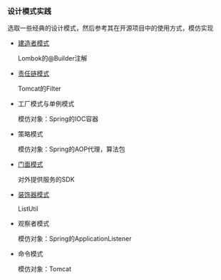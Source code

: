 ### 设计模式实践
选取一些经典的设计模式，然后参考其在开源项目中的使用方式，模仿实现
- [建造者模式](https://github.com/zshnb/new-pattern-design/tree/master/src/main/java/com/zshnb/patterndesign/builder)
  
  Lombok的@Builder注解
- [责任链模式](https://github.com/zshnb/new-pattern-design/tree/master/src/main/java/com/zshnb/patterndesign/commandchain)

  Tomcat的Filter
- 工厂模式与单例模式

  模仿对象：Spring的IOC容器
- 策略模式

  模仿对象：Spring的AOP代理，算法包
- [门面模式](https://github.com/zshnb/new-pattern-design/tree/master/src/main/java/com/zshnb/patterndesign/facade)

  对外提供服务的SDK
- [装饰器模式](https://github.com/zshnb/new-pattern-design/tree/master/src/main/java/com/zshnb/patterndesign/decorator)

  ListUtil
- 观察者模式

  模仿对象：Spring的ApplicationListener
- 命令模式

  模仿对象：Tomcat
